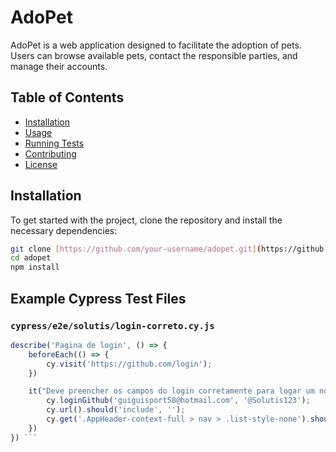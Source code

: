 # AdoPet

AdoPet is a web application designed to facilitate the adoption of pets. Users can browse available pets, contact the responsible parties, and manage their accounts.

## Table of Contents

- [Installation](#installation)
- [Usage](#usage)
- [Running Tests](#running-tests)
- [Contributing](#contributing)
- [License](#license)

## Installation

To get started with the project, clone the repository and install the necessary dependencies:

```bash
git clone [https://github.com/your-username/adopet.git](https://github.com/guiguilins/curso_cypress.git)
cd adopet
npm install
```
## Example Cypress Test Files

### `cypress/e2e/solutis/login-correto.cy.js`

```javascript
describe('Pagina de login', () => {
    beforeEach(() => {
        cy.visit('https://github.com/login');
    })

    it("Deve preencher os campos do login corretamente para logar um novo usuário", () => {
        cy.loginGithub('guiguisport58@hotmail.com', '@Solutis123');
        cy.url().should('include', '');
        cy.get('.AppHeader-context-full > nav > .list-style-none').should('be.visible');
    })
}) ```
